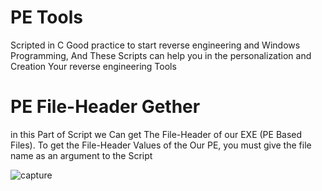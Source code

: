 # PE Tools 
Scripted in C
Good practice to start reverse engineering and Windows Programming,
And These Scripts can help you in the personalization and Creation Your reverse engineering Tools

# PE File-Header Gether
in this Part of Script we Can get The File-Header of our EXE (PE Based Files).
To get the File-Header Values of the Our PE, you must give the file name as an argument to the Script

![capture](https://github.com/endofnet1/PE_Tools/blob/main/SS.png)

